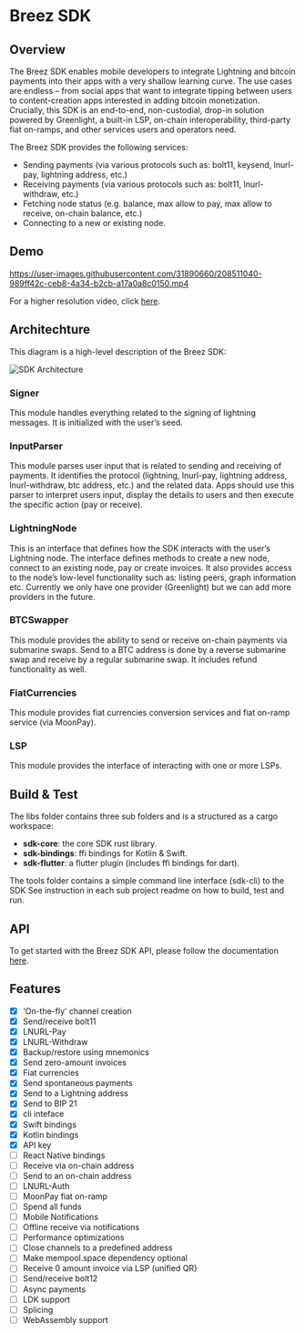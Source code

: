# Breez SDK

## Overview
The Breez SDK enables mobile developers to integrate Lightning and bitcoin payments into their apps with a very shallow learning curve. The use cases are endless – from social apps that want to integrate tipping between users to content-creation apps interested in adding bitcoin monetization. Crucially, this SDK is an end-to-end, non-custodial, drop-in solution powered by Greenlight, a built-in LSP, on-chain interoperability, third-party fiat on-ramps, and other services users and operators need.
   
The Breez SDK provides the following services:
* Sending payments (via various protocols such as: bolt11, keysend, lnurl-pay, lightning address, etc.)
* Receiving payments (via various protocols such as: bolt11, lnurl-withdraw, etc.)
* Fetching node status (e.g. balance, max allow to pay, max allow to receive, on-chain balance, etc.)
* Connecting to a new or existing node.

## Demo

https://user-images.githubusercontent.com/31890660/208511040-989ff42c-ceb8-4a34-b2cb-a17a0a8c0150.mp4

For a higher resolution video, click [here](https://youtu.be/PRVWB4K52Es).

## Architechture
This diagram is a high-level description of the Breez SDK:

![SDK Architecture](https://user-images.githubusercontent.com/31890660/208512955-6e648b86-4c8a-457a-b844-3dda8b2aa8ec.png)

### Signer
This module handles everything related to the signing of lightning messages. It is initialized with the user’s seed.
### InputParser
This module parses user input that is related to sending and receiving of payments. It identifies the protocol (lightning, lnurl-pay, lightning address, lnurl-withdraw, btc address, etc.) and the related data. Apps should use this parser to interpret users input, display the details to users and then execute the specific action (pay or receive).
### LightningNode
This is an interface that defines how the SDK interacts with the user’s Lightning node. The interface defines methods to create a new node, connect to an existing node, pay or create invoices. It also provides access to the node’s low-level functionality such as: listing peers, graph information etc. Currently we only have one provider (Greenlight) but we can add more providers in the future.
### BTCSwapper
This module provides the ability to send or receive on-chain payments via submarine swaps. Send to a BTC address is done by a reverse submarine swap and receive by a regular submarine swap. It includes refund functionality as well.
### FiatCurrencies
This module provides fiat currencies conversion services and fiat on-ramp service (via MoonPay).
### LSP
This module provides the interface of interacting with one or more LSPs.

## Build & Test
The libs folder contains three sub folders and is a structured as a cargo workspace:
* **sdk-core**: the core SDK rust library. 
* **sdk-bindings**: ffi bindings for Kotlin & Swift. 
* **sdk-flutter**: a flutter plugin (includes ffi bindings for dart).

The tools folder contains a simple command line interface (sdk-cli) to the SDK
See instruction in each sub project readme on how to build, test and run.

## API
To get started with the Breez SDK API, please follow the documentation [here](https://breez.github.io/breez-sdk-rustdoc/doc/breez_sdk_core/). 

## Features
- [x] ‘On-the-fly’ channel creation
- [x] Send/receive bolt11
- [x] LNURL-Pay
- [x] LNURL-Withdraw
- [x] Backup/restore using mnemonics 
- [x] Send zero-amount invoices
- [x] Fiat currencies
- [x] Send spontaneous payments
- [x] Send to a Lightning address
- [x] Send to BIP 21
- [x] cli inteface 
- [x] Swift bindings
- [x] Kotlin bindings
- [x] API key
- [ ] React Native bindings
- [ ] Receive via on-chain address
- [ ] Send to an on-chain address
- [ ] LNURL-Auth
- [ ] MoonPay fiat on-ramp
- [ ] Spend all funds
- [ ] Mobile Notifications
- [ ] Offline receive via notifications
- [ ] Performance optimizations
- [ ] Close channels to a predefined address 
- [ ] Make mempool.space dependency optional 
- [ ] Receive 0 amount invoice via LSP (unified QR)
- [ ] Send/receive bolt12
- [ ] Async payments
- [ ] LDK support
- [ ] Splicing
- [ ] WebAssembly support
